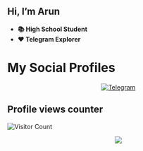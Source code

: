 ## Hi, I’m Arun
- **📚 High School Student**
- **❤️ Telegram Explorer**

# My Social Profiles
<p align="center">
<a href="https://t.me/Arun_TG"><img alt="Telegram" src="https://ibb.co/pQM4mhV/13f5d1eb692ec33b583cc3312439fe2f"/></a>
</p>

## Profile views counter
![Visitor Count](https://profile-counter.glitch.me/{Arun-TG}/count.svg)

<p align="center">
<img src="https://github-readme-stats.vercel.app/api?username=Arun-TG&theme=highcontrast" align="center">
</p>
